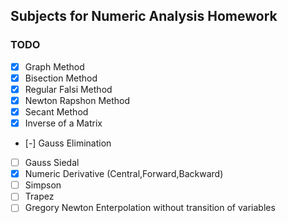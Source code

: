 ## Subjects for Numeric Analysis Homework

### TODO 

- [x] Graph Method
- [x] Bisection Method
- [x] Regular Falsi Method
- [x] Newton Rapshon Method
- [x] Secant Method
- [x] Inverse of a Matrix
- [-] Gauss Elimination
- [ ] Gauss Siedal
- [x] Numeric Derivative (Central,Forward,Backward)
- [ ] Simpson
- [ ] Trapez
- [ ] Gregory Newton Enterpolation without transition of variables
